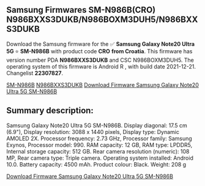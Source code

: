 <h2>Samsung Firmwares SM-N986B(CRO) N986BXXS3DUKB/N986BOXM3DUH5/N986BXXS3DUKB</h2>
Download the Samsung firmware for the ✅ <strong>Samsung Galaxy Note20 Ultra 5G </strong> ⭐ <strong>SM-N986B</strong> with product code <strong>CRO</strong> <strong> from Croatia</strong>. This firmware has version number PDA <strong>N986BXXS3DUKB</strong> and CSC N986BOXM3DUH5. The operating system of this firmware is Android R , with build date 2021-12-21. Changelist <strong>22307827</strong>.

[SM-N986B](https://samfirm.shop/samsung/model/SM-N986B)
[N986BXXS3DUKB](https://samfirm.shop/samsung/pda/N986BXXS3DUKB)
[Download Firmware Samsung Galaxy Note20 Ultra 5G SM-N986B](https://samfirm.shop/samsung/firmware/484298)
<h2>Summary description:</h2>
<p>Samsung Galaxy Note20 Ultra 5G SM-N986B. Display diagonal: 17.5 cm (6.9"), Display resolution: 3088 x 1440 pixels, Display type: Dynamic AMOLED 2X. Processor frequency: 2.73 GHz, Processor family: Samsung Exynos, Processor model: 990. RAM capacity: 12 GB, RAM type: LPDDR5, Internal storage capacity: 512 GB. Rear camera resolution (numeric): 108 MP, Rear camera type: Triple camera. Operating system installed: Android 10.0. Battery capacity: 4500 mAh. Product colour: Black. Weight: 208 g</p>


[Download Firmware Samsung Galaxy Note20 Ultra 5G SM-N986B](https://samfirm.shop/samsung/firmware/484298)
